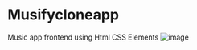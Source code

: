 # Musifycloneapp

Music app frontend using Html CSS Elements
![image](https://github.com/ayushharmaa/musifycloneapp/assets/93790325/f3001dbe-b201-4dae-9902-62468dc1811e)

